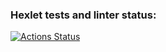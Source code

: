 ### Hexlet tests and linter status:
[![Actions Status](https://github.com/MaxGre99/js-starter-project-44/workflows/hexlet-check/badge.svg)](https://github.com/MaxGre99/js-starter-project-44/actions)